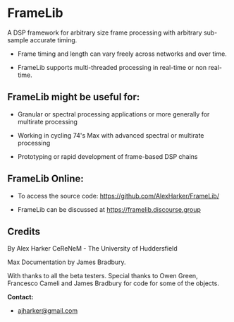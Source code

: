FrameLib
========

A DSP framework for arbitrary size frame processing with arbitrary sub-sample accurate timing.

* Frame timing and length can vary freely across networks and over time.

* FrameLib supports multi-threaded processing in real-time or non real-time.

FrameLib might be useful for:
---------------------------------
- Granular or spectral processing applications or more generally for multirate processing

- Working in cycling 74's Max with advanced spectral or multirate processing

- Prototyping or rapid development of frame-based DSP chains

FrameLib Online:
---------------------------------
- To access the source code: https://github.com/AlexHarker/FrameLib/

- FrameLib can be discussed at https://framelib.discourse.group

Credits
---------------------------------
By Alex Harker
CeReNeM - The University of Huddersfield

Max Documentation by James Bradbury.

With thanks to all the beta testers.
Special thanks to Owen Green, Francesco Cameli and James Bradbury for code for some of the objects.

**Contact:**

* ajharker@gmail.com
